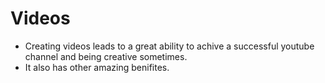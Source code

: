 # Videos

- Creating videos leads to a great ability to achive a successful youtube channel and being creative sometimes.
- It also has other amazing benifites.